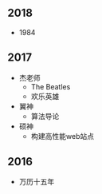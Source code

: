 ## 2018

* 1984

## 2017

* 杰老师
    * The Beatles
    * 欢乐英雄    
* 翼神
    * 算法导论
* 硕神
    * 构建高性能web站点 

## 2016

* 万历十五年
